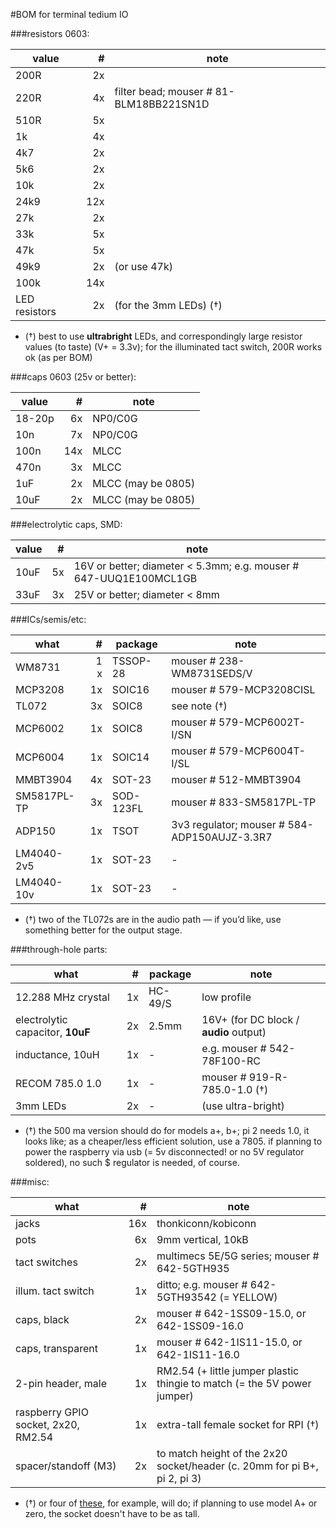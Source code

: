 #BOM for terminal tedium IO 

###resistors 0603:

| value | # | note |
| --- | ---: | --- |
| 200R | 2x | |
| 220R | 4x | filter bead; mouser # 81-BLM18BB221SN1D |
| 510R | 5x | |
|1k | 4x | |
| 4k7 | 2x | |					
| 5k6 | 2x | |        		 
| 10k | 2x | | 				
| 24k9 | 12x | |				
| 27k | 2x | | 					
| 33k | 5x | | 			
| 47k | 5x | |                
| 49k9 | 2x | (or use 47k) |
| 100k | 14x |  |			
| LED resistors | 2x | (for the 3mm LEDs) (†) |

- (†) best to use **ultrabright** LEDs, and correspondingly large resistor values (to taste) (V+ = 3.3v); for the illuminated tact switch, 200R works ok (as per BOM)

###caps 0603 (25v or better):

| value | # | note |
| --- | ---: | --- |
| 18-20p | 6x | NP0/C0G |
| 10n | 7x | NP0/C0G |	 
| 100n | 14x | MLCC | 
| 470n | 3x | MLCC |
| 1uF  | 2x | MLCC (may be 0805) |
| 10uF | 2x | MLCC (may be 0805) |

###electrolytic caps, SMD:

| value | # | note |
| --- | ---: | --- |
| 10uF | 5x | 16V or better; diameter < 5.3mm; e.g. mouser # 647-UUQ1E100MCL1GB |
| 33uF | 3x | 25V or better; diameter < 8mm |

###ICs/semis/etc:

| what | # | package | note |
| --- | ---: | --- | --- |
| WM8731 | 1 x | TSSOP-28 | mouser # 238-WM8731SEDS/V |
| MCP3208 | 1x | SOIC16 | mouser # 579-MCP3208CISL |
| TL072 | 3x | SOIC8 | see note (†) |
| MCP6002 | 1x | SOIC8 | mouser # 579-MCP6002T-I/SN |
| MCP6004 | 1x | SOIC14 | mouser # 579-MCP6004T-I/SL |
| MMBT3904 | 4x | SOT-23 | mouser # 512-MMBT3904 |
| SM5817PL-TP | 3x | SOD-123FL | mouser # 833-SM5817PL-TP |
| ADP150 | 1x | TSOT | 3v3 regulator; mouser # 584-ADP150AUJZ-3.3R7 |
| LM4040-2v5 | 1x | SOT-23 | - |
| LM4040-10v | 1x | SOT-23 | - |

- (†) two of the TL072s are in the audio path — if you’d like, use something better for the output stage.

###through-hole parts:

| what | # | package | note |
| --- | ---: | --- | --- |
| 12.288 MHz crystal | 1x | HC-49/S |  low profile |
| electrolytic capacitor, **10uF** | 2x | 2.5mm | 16V+ (for DC block / **audio** output) |
| inductance, 10uH | 1x | - | e.g. mouser # 542-78F100-RC |
| RECOM 785.0 1.0 | 1x | - | mouser # 919-R-785.0-1.0 (†) |
| 3mm LEDs | 2x | - | (use ultra-bright) |

- (†) the 500 ma version should do for models a+, b+; pi 2 needs 1.0, it looks like; as a cheaper/less efficient solution, use a 7805. if planning to power the raspberry via usb (= 5v disconnected! or no 5V regulator soldered), no such $ regulator is needed, of course.

###misc:

| what | # | note |
| --- | ---: | --- |
| jacks | 16x | thonkiconn/kobiconn |
| pots | 6x | 9mm vertical, 10kB |
| tact switches | 2x | multimecs 5E/5G series; mouser # 642-5GTH935 |
| illum. tact switch | 1x | ditto; e.g. mouser # 642-5GTH93542 (= YELLOW) |
| caps, black | 2x | mouser # 642-1SS09-15.0, or 642-1SS09-16.0 |
| caps, transparent | 1x | mouser # 642-1IS11-15.0, or 642-1IS11-16.0 |
| 2-pin header, male | 1x | RM2.54 (+ little jumper plastic thingie to match (= the 5V power jumper)|
| raspberry GPIO socket, 2x20, RM2.54 | 1x | extra-tall female socket for RPI (†) |
| spacer/standoff (M3) | 2x | to match height of the 2x20 socket/header (c. 20mm for pi B+, pi 2, pi 3) |

- (†) or four of [these](http://www.taydaelectronics.com/connectors-sockets/stackable-headers/stackable-header-10-pins-2-54mm.html), for example, will do; if planning to use model A+ or zero, the socket doesn't have to be as tall. 

